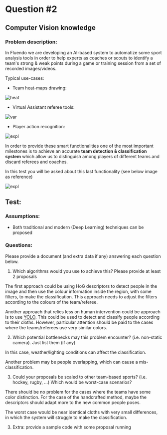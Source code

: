 # Question #2


## Computer Vision knowledge

### Problem description:

In Fluendo we are developing an AI-based system to automatize some sport analysis tools in order to help experts as coaches or scouts to identify a team's strong & weak points during a game or training session from a set of recorded images/videos.


Typical use-cases:

- Team heat-maps drawing: 

![heat](../imagery/heat.jpg)

- Virtual Assistant referee tools:

![var](../imagery/var.jpg)

- Player action recognition:

![expl](../imagery/expulsion.jpg)






In order to provide these smart functionalities one of the most important milestones is to achieve an accurate **team detection & classification system** which allow us to distinguish among players of different teams and discard referees and coaches. 

In this test you will be asked about this last functionality (see below image as reference)

![expl](../imagery/team.jpg)

## Test:

### Assumptions:

- Both traditional and modern (Deep Learning) techniques can be proposed

  

### Questions:

Please provide a document (and extra data if any) answering each question below.

1. Which algorithms would you use to achieve this? Please provide at least 2 proposals

The first approach could be using HoG descriptors to detect people in the image and then use the colour information inside the region, with some filters, to make the classification. This approach needs to adjust the filters according to the colours of the team/referee.

Another approach that relies less on human intervention could be approach is to use [YOLO](https://github.com/ultralytics/yolov5). This could be used to detect and classify people according to their cloths. However, particular attention should be paid to the cases where the teams/referees use very similar colors. 

2. Which potential bottlenecks may this problem encounter? (i.e. non-static camera). Just list them (if any)

In this case, weather/lighting conditions can affect the classification.

Another problem may be people overlapping, which can cause a mis-classification.

3. Could your proposals be scaled to other team-based sports? (i.e. hockey, rugby, ...) Which would be worst-case scenarios?

There should be no problem for the cases where the teams have some color distinction. For the case of the handcrafted method, maybe the descriptors should adapt more to the new common people poses. 

The worst case would be near identical cloths with very small differences, in which the system will struggle to make the classification.

3. Extra: provide a sample code with some proposal running
